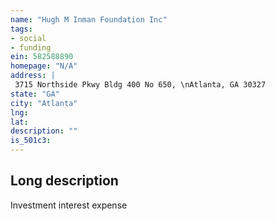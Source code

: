 ```yaml
---
name: "Hugh M Inman Foundation Inc"
tags:
- social
- funding
ein: 582588890
homepage: "N/A"
address: |
 3715 Northside Pkwy Bldg 400 No 650, \nAtlanta, GA 30327
state: "GA"
city: "Atlanta"
lng: 
lat: 
description: ""
is_501c3: 
---
```


## Long description

Investment interest expense
